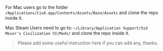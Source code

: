 For Mac users go to the folder `/Applications/Civ6.app/Contents/Assets/Base/Assets`
and clone the repo inside it.

Mac Steam Users need to go to: `~/Library/Application Support/Sid Meier's Civilization VI/Mods/`
and clone the repo inside it.

>Please add some useful instruction here if you can add any, thanks.
